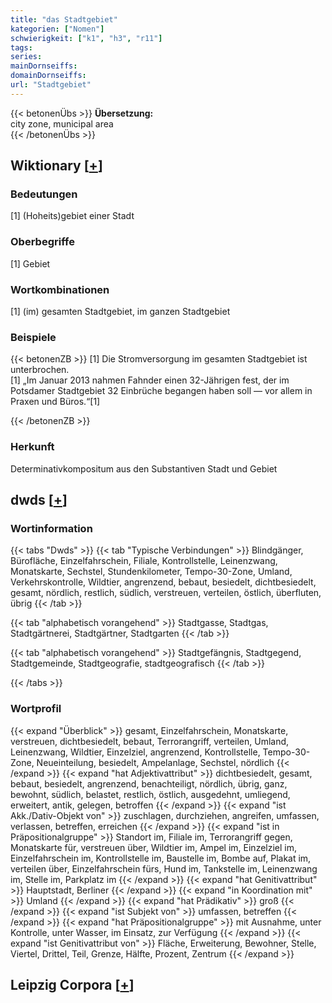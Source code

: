 ```yaml
---
title: "das Stadtgebiet"
kategorien: ["Nomen"]
schwierigkeit: ["k1", "h3", "r11"]
tags:
series:
mainDornseiffs:
domainDornseiffs:
url: "Stadtgebiet"
---
```


{{< betonenÜbs >}}
**Übersetzung:**  
city zone, municipal  area  
{{< /betonenÜbs >}}

## Wiktionary [[+](https://de.wiktionary.org/wiki/Stadtgebiet)]

### Bedeutungen
[1] (Hoheits)gebiet einer Stadt  

### Oberbegriffe
[1] Gebiet  

### Wortkombinationen
[1] (im) gesamten Stadtgebiet, im ganzen Stadtgebiet  

### Beispiele
{{< betonenZB >}}
[1] Die Stromversorgung im gesamten Stadtgebiet ist  unterbrochen.  
[1] „Im Januar 2013 nahmen Fahnder einen 32-Jährigen fest, der im Potsdamer Stadtgebiet 32 Einbrüche begangen haben soll — vor allem in Praxen und Büros.“[1]  

{{< /betonenZB >}}
### Herkunft
Determinativkompositum aus den Substantiven Stadt und Gebiet  



## dwds [[+](https://www.dwds.de/wb/Stadtgebiet)]

### Wortinformation
{{< tabs "Dwds" >}}
{{< tab "Typische Verbindungen" >}}
Blindgänger, Bürofläche, Einzelfahrschein, Filiale, Kontrollstelle, Leinenzwang, Monatskarte, Sechstel, Stundenkilometer, Tempo-30-Zone, Umland, Verkehrskontrolle, Wildtier, angrenzend, bebaut, besiedelt, dichtbesiedelt, gesamt, nördlich, restlich, südlich, verstreuen, verteilen, östlich, überfluten, übrig
{{< /tab >}}

{{< tab "alphabetisch vorangehend" >}}
Stadtgasse, Stadtgas, Stadtgärtnerei, Stadtgärtner, Stadtgarten
{{< /tab >}}

{{< tab "alphabetisch vorangehend" >}}
Stadtgefängnis, Stadtgegend, Stadtgemeinde, Stadtgeografie, stadtgeografisch
{{< /tab >}}

{{< /tabs >}}

### Wortprofil
{{< expand "Überblick" >}} gesamt, Einzelfahrschein, Monatskarte, verstreuen, dichtbesiedelt, bebaut, Terrorangriff, verteilen, Umland, Leinenzwang, Wildtier, Einzelziel, angrenzend, Kontrollstelle, Tempo-30-Zone, Neueinteilung, besiedelt, Ampelanlage, Sechstel, nördlich {{< /expand >}}
{{< expand "hat Adjektivattribut" >}} dichtbesiedelt, gesamt, bebaut, besiedelt, angrenzend, benachteiligt, nördlich, übrig, ganz, bewohnt, südlich, belastet, restlich, östlich, ausgedehnt, umliegend, erweitert, antik, gelegen, betroffen {{< /expand >}}
{{< expand "ist Akk./Dativ-Objekt von" >}} zuschlagen, durchziehen, angreifen, umfassen, verlassen, betreffen, erreichen {{< /expand >}}
{{< expand "ist in Präpositionalgruppe" >}} Standort im, Filiale im, Terrorangriff gegen, Monatskarte für, verstreuen über, Wildtier im, Ampel im, Einzelziel im, Einzelfahrschein im, Kontrollstelle im, Baustelle im, Bombe auf, Plakat im, verteilen über, Einzelfahrschein fürs, Hund im, Tankstelle im, Leinenzwang im, Stelle im, Parkplatz im {{< /expand >}}
{{< expand "hat Genitivattribut" >}} Hauptstadt, Berliner {{< /expand >}}
{{< expand "in Koordination mit" >}} Umland {{< /expand >}}
{{< expand "hat Prädikativ" >}} groß {{< /expand >}}
{{< expand "ist Subjekt von" >}} umfassen, betreffen {{< /expand >}}
{{< expand "hat Präpositionalgruppe" >}} mit Ausnahme, unter Kontrolle, unter Wasser, im Einsatz, zur Verfügung {{< /expand >}}
{{< expand "ist Genitivattribut von" >}} Fläche, Erweiterung, Bewohner, Stelle, Viertel, Drittel, Teil, Grenze, Hälfte, Prozent, Zentrum {{< /expand >}}

## Leipzig Corpora [[+](https://corpora.uni-leipzig.de/en/res?word=Stadtgebiet&corpusId=deu_newscrawl-public_2018)]

